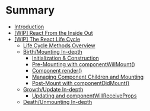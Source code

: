 # Summary

* [Introduction](README.md)
* [[WIP] React From the Inside Out](react_basics/introduction.md)
* [[WIP] The React Life Cycle](life_cycle/introduction.md)
   * [Life Cycle Methods Overview](life_cycle/lifecycle_methods_overview.md)
   * [Birth/Mounting In-depth](life_cycle/birth_mounting_indepth.md)
     * [Initialization & Construction](life_cycle/birth/initialization_and_construction.md)
     * [Pre-Mounting with componentWillMount()](life_cycle/birth/premounting_with_componentwillmount.md)
     * [Component render()](life_cycle/birth/component_render.md)
     * [Managing Component Children and Mounting](life_cycle/birth/managing_children_components_and_mounting.md)
     * [Post-Mount with componentDidMount()](life_cycle/birth/post_mount_with_component_did_mount.md)
   * [Growth/Update In-depth](life_cycle/growth_update_indepth.md)
     * [Updating and componentWillReceiveProps](life_cycle/update/component_will_receive_props.md)
   * [Death/Unmounting In-depth](life_cycle/death_unmounting_indepth.md)

